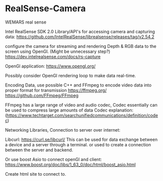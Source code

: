 # RealSense-Camera
WEMARS real sense


Intel RealSense SDK 2.0 Library/API's for accessing camera and capturing data:
https://github.com/IntelRealSense/librealsense/releases/tag/v2.54.2

configure the camera for streaming and rendering Depth & RGB data to the screen using OpenGl. (Might be unnecessary step?)
https://dev.intelrealsense.com/docs/rs-capture

OpenGl application:
https://www.opengl.org/

Possibly consider OpenGl rendering loop to make data real-time. 

Encoding Data, use possible C++ and FFmpeg to encode video data into proper format for transmission
https://ffmpeg.org/
https://github.com/FFmpeg/FFmpeg

FFmpeg has a large range of video and audio codec, Codec essentially can be used to compress large amounts of data
Codec explanation: (https://www.techtarget.com/searchunifiedcommunications/definition/codec)


Networking Libraries, Connection to server over internet:

Libcurl: https://curl.se/libcurl/
This can be used for data exchange between a device and a server through a terminal. or used to create a connection between the server and backend.

Or use boost Asio to connect openGl and client:
https://www.boost.org/doc/libs/1_63_0/doc/html/boost_asio.html


Create html site to connect to.
